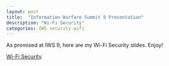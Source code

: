 ```yaml
---
layout: post
title:  "Information Warfare Summit 9 Presentation"
description: "Wi-Fi Security"
categories: IWS security wifi
---
```


As promised at IWS 9, here are my Wi-Fi Security slides. Enjoy!

<a href="https://drive.google.com/open?id=0B8E34gmBMKCZTktlMkR6Y0lpUXM">Wi-Fi Security</a>
